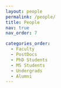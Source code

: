 ```yaml
---
layout: people
permalink: /people/
title: People
nav: true
nav_order: 7

categories_order:
  - Faculty
  - PostDocs
  - PhD Students
  - MS Students
  - Undergrads
  - Alumni
---
```

